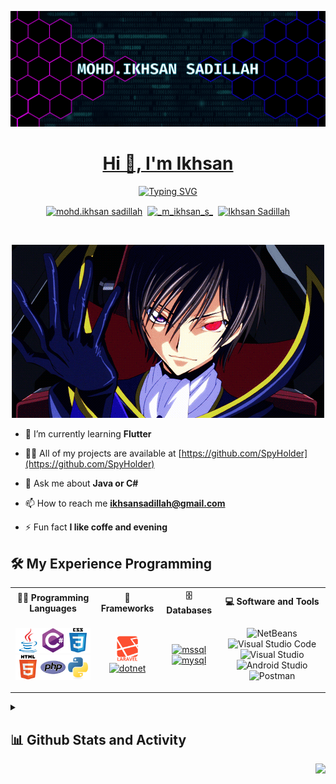 ![MasterHead](https://github.com/SpyHolder/SpyHolder/blob/main/asset/Banner1.png)
<p align="center">
  <a href="https://github.com/DenverCoder1">
    <h1 align="center">Hi 👋, I'm Ikhsan</h1>
</p>

<p align="center"><img src="https://readme-typing-svg.demolab.com?font=Fira+Code&size=24&duration=4000&pause=1000&center=true&vCenter=true&width=435&lines=I+Am+A+Software+Engineer;I+Am+A+Android+Developer;I+May+Be+A+Human" alt="Typing SVG" /></p>

<p align="center">
<a href="www.linkedin.com/in/ikhsansadillah-217058223" target="blank"><img align="center" src="https://img.shields.io/badge/linkedin-%230077B5.svg?style=for-the-badge&logo=linkedin&logoColor=white" alt="mohd.ikhsan sadillah"/></a>&nbsp;&nbsp;<a href="https://instagram.com/_m_ikhsan_s_" target="blank"><img align="center" src="https://img.shields.io/badge/Instagram-%23E4405F.svg?style=for-the-badge&logo=Instagram&logoColor=white" alt="_m_ikhsan_s_"/></a>&nbsp;&nbsp;<a href="mailto:ikhsansadillah@gmail.com" target="blank"><img align="center" src="https://img.shields.io/badge/Gmail-D14836?style=for-the-badge&logo=gmail&logoColor=white" alt="Ikhsan Sadillah"/></a>
</p>

<br/>

<!--<p align="left"> <img src="https://komarev.com/ghpvc/?username=spyholder&label=Profile%20views&color=0e75b6&style=flat" alt="spyholder" /> </p>-->

<p align="center" > <img src="https://raw.githubusercontent.com/SpyHolder/SpyHolder/master/asset/tY5.gif" alt="hello"/> </p>

- 🌱 I’m currently learning **Flutter**

- 👨‍💻 All of my projects are available at [https://github.com/SpyHolder](https://github.com/SpyHolder)

- 💬 Ask me about **Java or C#**

- 📫 How to reach me **ikhsansadillah@gmail.com**

- ⚡ Fun fact **I like coffe and evening**

<h2>🛠️ My Experience Programming</h2>
<table align="center">
<tr>
<th>👨‍💻 Programming Languages</th>
<th>🧰 Frameworks</th>
<th>🗄️ Databases</th>
<th>💻 Software and Tools</th>
</tr>
<tr>
<td><p align="center">
 <a href="https://www.java.com" target="_blank" rel="noreferrer"> <img src="https://raw.githubusercontent.com/devicons/devicon/master/icons/java/java-original.svg" alt="java" width="40" height="40"/></a><a href="https://www.w3schools.com/cs/" target="_blank" rel="noreferrer"><img src="https://raw.githubusercontent.com/devicons/devicon/master/icons/csharp/csharp-original.svg" alt="csharp" width="40" height="40"/></a><a href="https://www.w3schools.com/css/" target="_blank" rel="noreferrer"><img src="https://raw.githubusercontent.com/devicons/devicon/master/icons/css3/css3-original-wordmark.svg" alt="css3" width="40" height="40"/></a><a href="https://www.w3.org/html/" target="_blank" rel="noreferrer"><img src="https://raw.githubusercontent.com/devicons/devicon/master/icons/html5/html5-original-wordmark.svg" alt="html5" width="40" height="40"/></a><a href="https://www.php.net" target="_blank" rel="noreferrer"><img src="https://raw.githubusercontent.com/devicons/devicon/master/icons/php/php-original.svg" alt="php" width="40" height="40"/></a><a href="https://www.python.org" target="_blank" rel="noreferrer"><img src="https://raw.githubusercontent.com/devicons/devicon/master/icons/python/python-original.svg" alt="python" width="40" height="40"/></a></a>
  </p></td>
<td><p align="center">
      <a href="https://laravel.com/" target="_blank" rel="noreferrer"> <img src="https://raw.githubusercontent.com/devicons/devicon/master/icons/laravel/laravel-plain-wordmark.svg" alt="laravel" width="40" height="40"/> </a><a href="https://dotnet.microsoft.com/" target="_blank" rel="noreferrer"> <img src="https://skillicons.dev/icons?i=dotnet" alt="dotnet" width="40" height="40"/> </a>
  </p></td>
<td><p align="center">
      <a href="https://www.microsoft.com/en-us/sql-server" target="_blank" rel="noreferrer"> <img src="https://www.svgrepo.com/show/303229/microsoft-sql-server-logo.svg" alt="mssql" width="40" height="40"/> </a><a href="https://www.mysql.com/" target="_blank" rel="noreferrer"> <img src="https://skillicons.dev/icons?i=mysql" alt="mysql" width="40" height="40"/> </a>
  </p></td>
<td><p align="center">
<img src="https://netbeans.apache.org/images/apache-netbeans.svg" alt="NetBeans" width="40" height="40"/>
<img src="https://upload.wikimedia.org/wikipedia/commons/9/9a/Visual_Studio_Code_1.35_icon.svg" alt="Visual Studio Code" width="40" height="40"/>
<img src="https://upload.wikimedia.org/wikipedia/commons/2/2c/Visual_Studio_Icon_2022.svg" alt="Visual Studio" width="40" height="40"/>
<img src="https://upload.wikimedia.org/wikipedia/commons/9/95/Android_Studio_Icon_3.6.svg" alt="Android Studio" width="40" height="40"/>
<img src="https://www.vectorlogo.zone/logos/getpostman/getpostman-icon.svg" alt="Postman" width="40" height="40"/>
  </p></td>
</tr>
</table>

<details> 
  <summary><h2>📊 Github Stats and Activity</h2></summary>

  <h3>💻 GitHub Profile Stats</h3>

  <!-- https://github.com/anuraghazra/github-readme-stats -->
  <p align="center">
    <img align="left" alt="Spyholder's Github Stats" src="https://github-readme-stats.vercel.app/api?username=spyholder&show_icons=true&theme=tokyonight&rank_icon=github"/>
   <img align="center" alt="SpyHolder's Top Languages" src="https://github-readme-stats.vercel.app/api/top-langs/?username=spyholder&layout=compact&theme=tokyonight#gh-dark-mode-only" height="190px"/>
  </p>
<img align="center" alt="SpyHolder's Activity Graph" src="https://github-readme-activity-graph.vercel.app/graph?username=Ashutosh00710&theme=react-dark" />

</details>
<img align=right src="https://komarev.com/ghpvc/?username=spyholder&label=Github+Views&color=lightgrey&style=for-the-badge">
